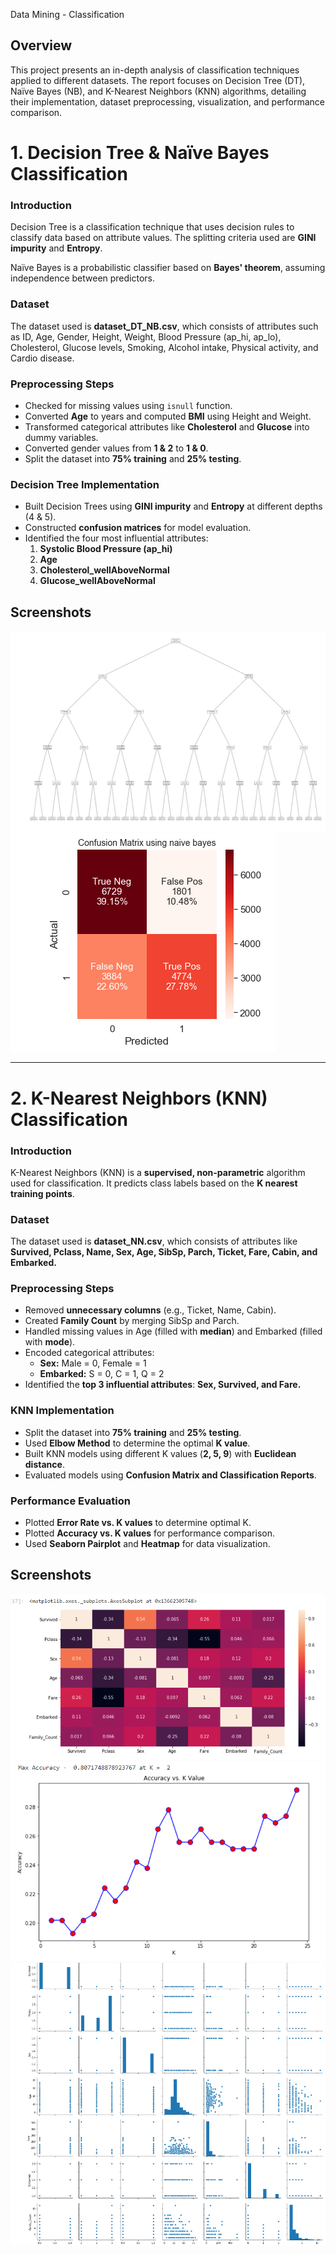 Data Mining - Classification

## Overview
This project presents an in-depth analysis of classification techniques applied to different datasets. The report focuses on Decision Tree (DT), Naïve Bayes (NB), and K-Nearest Neighbors (KNN) algorithms, detailing their implementation, dataset preprocessing, visualization, and performance comparison.

# 1. Decision Tree & Naïve Bayes Classification

### **Introduction**
Decision Tree is a classification technique that uses decision rules to classify data based on attribute values. The splitting criteria used are **GINI impurity** and **Entropy**.

Naïve Bayes is a probabilistic classifier based on **Bayes' theorem**, assuming independence between predictors.

### **Dataset**
The dataset used is **dataset_DT_NB.csv**, which consists of attributes such as ID, Age, Gender, Height, Weight, Blood Pressure (ap_hi, ap_lo), Cholesterol, Glucose levels, Smoking, Alcohol intake, Physical activity, and Cardio disease.

### **Preprocessing Steps**
- Checked for missing values using `isnull` function.
- Converted **Age** to years and computed **BMI** using Height and Weight.
- Transformed categorical attributes like **Cholesterol** and **Glucose** into dummy variables.
- Converted gender values from **1 & 2** to **1 & 0**.
- Split the dataset into **75% training** and **25% testing**.

### **Decision Tree Implementation**
- Built Decision Trees using **GINI impurity** and **Entropy** at different depths (4 & 5).
- Constructed **confusion matrices** for model evaluation.
- Identified the four most influential attributes:
  1. **Systolic Blood Pressure (ap_hi)**
  2. **Age**
  3. **Cholesterol_wellAboveNormal**
  4. **Glucose_wellAboveNormal**

## Screenshots
![Accuracy](images/accuracyGini.png)
![Confusion Matrix](images/confusionMatrix.png)


---

# 2. K-Nearest Neighbors (KNN) Classification

### **Introduction**
K-Nearest Neighbors (KNN) is a **supervised, non-parametric** algorithm used for classification. It predicts class labels based on the **K nearest training points**.

### **Dataset**
The dataset used is **dataset_NN.csv**, which consists of attributes like **Survived, Pclass, Name, Sex, Age, SibSp, Parch, Ticket, Fare, Cabin, and Embarked.**

### **Preprocessing Steps**
- Removed **unnecessary columns** (e.g., Ticket, Name, Cabin).
- Created **Family Count** by merging SibSp and Parch.
- Handled missing values in Age (filled with **median**) and Embarked (filled with **mode**).
- Encoded categorical attributes:
  - **Sex:** Male = 0, Female = 1
  - **Embarked:** S = 0, C = 1, Q = 2
- Identified the **top 3 influential attributes**: **Sex, Survived, and Fare.**

### **KNN Implementation**
- Split the dataset into **75% training** and **25% testing**.
- Used **Elbow Method** to determine the optimal **K value**.
- Built KNN models using different K values (**2, 5, 9**) with **Euclidean distance**.
- Evaluated models using **Confusion Matrix and Classification Reports**.

### **Performance Evaluation**
- Plotted **Error Rate vs. K values** to determine optimal K.
- Plotted **Accuracy vs. K values** for performance comparison.
- Used **Seaborn Pairplot** and **Heatmap** for data visualization.

## Screenshots
![Heat Map](images/heatmap.png)
![Accuracy](images/accuracy.png)
![PairPlot](images/pairplot.png)
